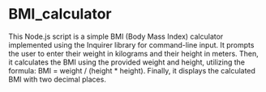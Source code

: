 # BMI_calculator
This Node.js script is a simple BMI (Body Mass Index) calculator implemented using the Inquirer library for command-line input.
It prompts the user to enter their weight in kilograms and their height in meters.
Then, it calculates the BMI using the provided weight and height, utilizing the formula: BMI = weight / (height * height).
Finally, it displays the calculated BMI with two decimal places.
